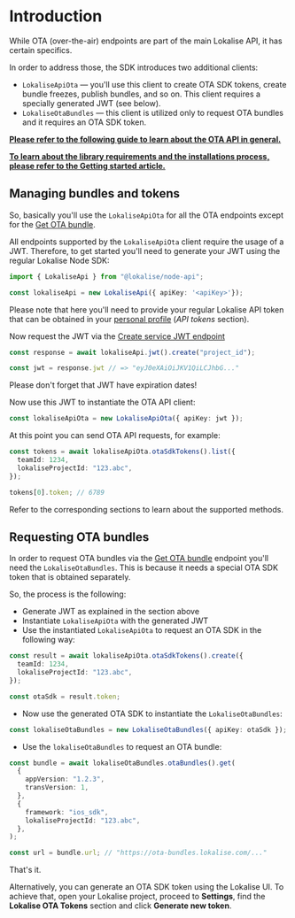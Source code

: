 # Introduction

While OTA (over-the-air) endpoints are part of the main Lokalise API, it has certain specifics.

In order to address those, the SDK introduces two additional clients:

* `LokaliseApiOta` — you'll use this client to create OTA SDK tokens, create bundle freezes, publish bundles, and so on. This client requires a specially generated JWT (see below).
* `LokaliseOtaBundles` — this client is utilized only to request OTA bundles and it requires an OTA SDK token.

**[Please refer to the following guide to learn about the OTA API in general.](https://developers.lokalise.com/reference/working-with-the-ota-api)**

**[To learn about the library requirements and the installations process, please refer to the Getting started article.](https://lokalise.github.io/node-lokalise-api/api/getting-started)**

## Managing bundles and tokens

So, basically you'll use the `LokaliseApiOta` for all the OTA endpoints except for the [Get OTA bundle](https://developers.lokalise.com/reference/get-ota-bundle).

All endpoints supported by the `LokaliseApiOta` client require the usage of a JWT. Therefore, to get started you'll need to generate your JWT using the regular Lokalise Node SDK:

```ts
import { LokaliseApi } from "@lokalise/node-api";

const lokaliseApi = new LokaliseApi({ apiKey: '<apiKey>'});
```

Please note that here you'll need to provide your regular Lokalise API token that can be obtained in your [personal profile](https://lokalise.com/profile#apitokens) (*API tokens* section).

Now request the JWT via the [Create service JWT endpoint](https://developers.lokalise.com/reference/create-service-jwt)

```ts
const response = await lokaliseApi.jwt().create("project_id");

const jwt = response.jwt // => "eyJ0eXAiOiJKV1QiLCJhbG..."
```

Please don't forget that JWT have expiration dates!

Now use this JWT to instantiate the OTA API client:

```ts
const lokaliseApiOta = new LokaliseApiOta({ apiKey: jwt });
```

At this point you can send OTA API requests, for example:

```ts
const tokens = await lokaliseApiOta.otaSdkTokens().list({
  teamId: 1234,
  lokaliseProjectId: "123.abc",
});

tokens[0].token; // 6789
```

Refer to the corresponding sections to learn about the supported methods.

## Requesting OTA bundles

In order to request OTA bundles via the [Get OTA bundle](https://developers.lokalise.com/reference/get-ota-bundle) endpoint you'll need the `LokaliseOtaBundles`. This is because it needs a special OTA SDK token that is obtained separately.

So, the process is the following:

* Generate JWT as explained in the section above
* Instantiate `LokaliseApiOta` with the generated JWT
* Use the instantiated `LokaliseApiOta` to request an OTA SDK in the following way:

```ts
const result = await lokaliseApiOta.otaSdkTokens().create({
  teamId: 1234,
  lokaliseProjectId: "123.abc",
});

const otaSdk = result.token;
```

* Now use the generated OTA SDK to instantiate the `LokaliseOtaBundles`:

```ts
const lokaliseOtaBundles = new LokaliseOtaBundles({ apiKey: otaSdk });
```

* Use the `lokaliseOtaBundles` to request an OTA bundle:

```ts
const bundle = await lokaliseOtaBundles.otaBundles().get(
  {
    appVersion: "1.2.3",
    transVersion: 1,
  },
  {
    framework: "ios_sdk",
    lokaliseProjectId: "123.abc",
  },
);

const url = bundle.url; // "https://ota-bundles.lokalise.com/..."
```

That's it.

Alternatively, you can generate an OTA SDK token using the Lokalise UI. To achieve that, open your Lokalise project, proceed to **Settings**, find the **Lokalise OTA Tokens** section and click **Generate new token**.